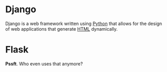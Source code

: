 # Django

Django is a web framework written using [Python](/wiki/Python) that allows for the design of web applications that generate [HTML](/wiki/HTML) dynamically.

# Flask

__Pssft__. Who even uses that anymore?
